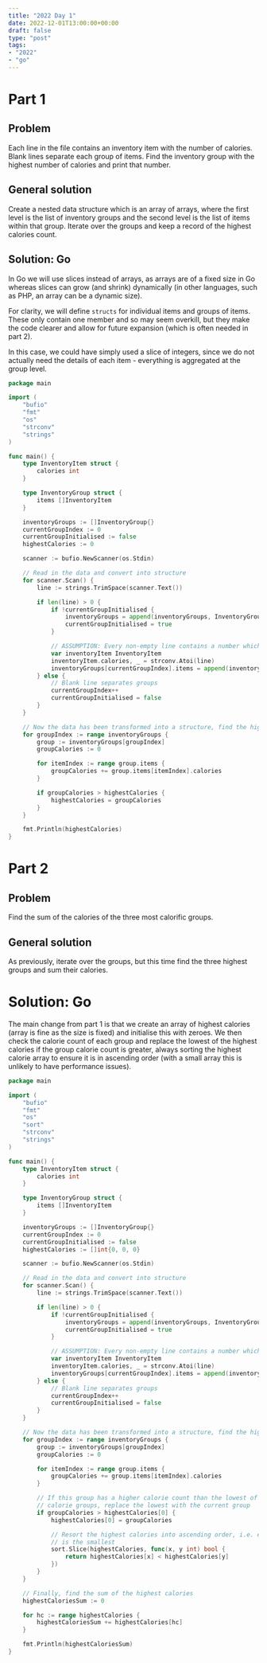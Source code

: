 ```yaml
---
title: "2022 Day 1"
date: 2022-12-01T13:00:00+00:00
draft: false
type: "post"
tags:
- "2022"
- "go"
---
```


# Part 1

## Problem

Each line in the file contains an inventory item with the number of calories. Blank lines separate each group of items. Find the inventory group with the highest number of calories and print that number.

## General solution

Create a nested data structure which is an array of arrays, where the first level is the list of inventory groups and the second level is the list of items within that group. Iterate over the groups and keep a record of the highest calories count.

## Solution: Go

In Go we will use slices instead of arrays, as arrays are of a fixed size in Go whereas slices can grow (and shrink) dynamically (in other languages, such as PHP, an array can be a dynamic size).

For clarity, we will define `structs` for individual items and groups of items. These only contain one member and so may seem overkill, but they make the code clearer and allow for future expansion (which is often needed in part 2).

In this case, we could have simply used a slice of integers, since we do not actually need the details of each item - everything is aggregated at the group level.

```go
package main

import (
	"bufio"
	"fmt"
	"os"
	"strconv"
	"strings"
)

func main() {
	type InventoryItem struct {
		calories int
	}

	type InventoryGroup struct {
		items []InventoryItem
	}

	inventoryGroups := []InventoryGroup{}
	currentGroupIndex := 0
	currentGroupInitialised := false
	highestCalories := 0

	scanner := bufio.NewScanner(os.Stdin)

	// Read in the data and convert into structure
	for scanner.Scan() {
		line := strings.TrimSpace(scanner.Text())

		if len(line) > 0 {
			if !currentGroupInitialised {
				inventoryGroups = append(inventoryGroups, InventoryGroup{})
				currentGroupInitialised = true
			}

			// ASSUMPTION: Every non-empty line contains a number which can be expressed as an integer
			var inventoryItem InventoryItem
			inventoryItem.calories, _ = strconv.Atoi(line)
			inventoryGroups[currentGroupIndex].items = append(inventoryGroups[currentGroupIndex].items, inventoryItem)
		} else {
			// Blank line separates groups
			currentGroupIndex++
			currentGroupInitialised = false
		}
	}

	// Now the data has been transformed into a structure, find the highest calorie group
	for groupIndex := range inventoryGroups {
		group := inventoryGroups[groupIndex]
		groupCalories := 0

		for itemIndex := range group.items {
			groupCalories += group.items[itemIndex].calories
		}

		if groupCalories > highestCalories {
			highestCalories = groupCalories
		}
	}

	fmt.Println(highestCalories)
}
```

# Part 2

## Problem

Find the sum of the calories of the three most calorific groups.

## General solution

As previously, iterate over the groups, but this time find the three highest groups and sum their calories.

# Solution: Go

The main change from part 1 is that we create an array of highest calories (array is fine as the size is fixed) and initialise this with zeroes. We then check the calorie count of each group and replace the lowest of the highest calories if the group calorie count is greater, always sorting the highest calorie array to ensure it is in ascending order (with a small array this is unlikely to have performance issues).

```go
package main

import (
	"bufio"
	"fmt"
	"os"
	"sort"
	"strconv"
	"strings"
)

func main() {
	type InventoryItem struct {
		calories int
	}

	type InventoryGroup struct {
		items []InventoryItem
	}

	inventoryGroups := []InventoryGroup{}
	currentGroupIndex := 0
	currentGroupInitialised := false
	highestCalories := []int{0, 0, 0}

	scanner := bufio.NewScanner(os.Stdin)

	// Read in the data and convert into structure
	for scanner.Scan() {
		line := strings.TrimSpace(scanner.Text())

		if len(line) > 0 {
			if !currentGroupInitialised {
				inventoryGroups = append(inventoryGroups, InventoryGroup{})
				currentGroupInitialised = true
			}

			// ASSUMPTION: Every non-empty line contains a number which can be expressed as an integer
			var inventoryItem InventoryItem
			inventoryItem.calories, _ = strconv.Atoi(line)
			inventoryGroups[currentGroupIndex].items = append(inventoryGroups[currentGroupIndex].items, inventoryItem)
		} else {
			// Blank line separates groups
			currentGroupIndex++
			currentGroupInitialised = false
		}
	}

	// Now the data has been transformed into a structure, find the highest calorie group
	for groupIndex := range inventoryGroups {
		group := inventoryGroups[groupIndex]
		groupCalories := 0

		for itemIndex := range group.items {
			groupCalories += group.items[itemIndex].calories
		}

		// If this group has a higher calorie count than the lowest of the highest
		// calorie groups, replace the lowest with the current group
		if groupCalories > highestCalories[0] {
			highestCalories[0] = groupCalories

			// Resort the highest calories into ascending order, i.e. element 0
			// is the smallest
			sort.Slice(highestCalories, func(x, y int) bool {
				return highestCalories[x] < highestCalories[y]
			})
		}
	}

	// Finally, find the sum of the highest calories
	highestCaloriesSum := 0

	for hc := range highestCalories {
		highestCaloriesSum += highestCalories[hc]
	}

	fmt.Println(highestCaloriesSum)
}
```